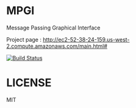 # MPGI
Message Passing Graphical Interface

Project page : http://ec2-52-38-24-159.us-west-2.compute.amazonaws.com/main.html#

[![Build Status](https://api.travis-ci.org/mpgi/mpgi.svg)](https://travis-ci.org/mpgi/mpgi)


# LICENSE
MIT
